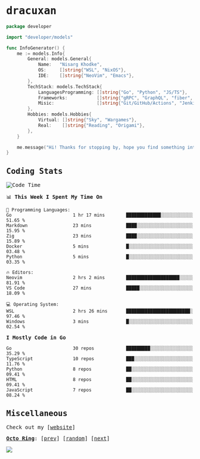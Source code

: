 <!-- Banner -->
<!--
<img src="https://i.imgur.com/mz4ym1F.png" style="max-height:550px"/>
-->


<samp>
	
<!-- Coded Intro -->
	
# dracuxan

```go
package developer

import "developer/models"

func InfoGenerator() {
	me := models.Info{
		General: models.General{
			Name:   "Nisarg Khodke",
			OS:     []string{"WSL", "NixOS"},
			IDE:    []string{"NeoVim", "Emacs"},
		},
		TechStack: models.TechStack{
			LanguagesProgramming: []string{"Go", "Python", "JS/TS"},
			Frameworks: 	      []string{"gRPC", "GraphQL", "fiber", "flask", "React.js", "Next.js"},
			Misic:                []string{"Git/GitHub/Actions", "Jenkins", "Docker"},
		},
		Hobbies: models.Hobbies{
			Virtual: []string{"Sky", "Wargames"},
			Real:    []string{"Reading", "Origami"},
		},		
	}

	me.message("Hi! Thanks for stopping by, hope you find something interesting!") 
}
```

## Coding Stats


<!--START_SECTION:waka-->
![Code Time](http://img.shields.io/badge/Code%20Time-354%20hrs%2054%20mins-blue)

📊 **This Week I Spent My Time On** 

```text
💬 Programming Languages: 
Go                       1 hr 17 mins        █████████████░░░░░░░░░░░░   51.65 % 
Markdown                 23 mins             ████░░░░░░░░░░░░░░░░░░░░░   15.95 % 
Zig                      23 mins             ████░░░░░░░░░░░░░░░░░░░░░   15.89 % 
Docker                   5 mins              █░░░░░░░░░░░░░░░░░░░░░░░░   03.48 % 
Python                   5 mins              █░░░░░░░░░░░░░░░░░░░░░░░░   03.35 % 

🔥 Editors: 
Neovim                   2 hrs 2 mins        ████████████████████░░░░░   81.91 % 
VS Code                  27 mins             █████░░░░░░░░░░░░░░░░░░░░   18.09 % 

💻 Operating System: 
WSL                      2 hrs 26 mins       ████████████████████████░   97.46 % 
Windows                  3 mins              █░░░░░░░░░░░░░░░░░░░░░░░░   02.54 % 
```

**I Mostly Code in Go** 

```text
Go                       30 repos            █████████░░░░░░░░░░░░░░░░   35.29 % 
TypeScript               10 repos            ███░░░░░░░░░░░░░░░░░░░░░░   11.76 % 
Python                   8 repos             ██░░░░░░░░░░░░░░░░░░░░░░░   09.41 % 
HTML                     8 repos             ██░░░░░░░░░░░░░░░░░░░░░░░   09.41 % 
JavaScript               7 repos             ██░░░░░░░░░░░░░░░░░░░░░░░   08.24 % 
```




<!--END_SECTION:waka-->

## Miscellaneous

Check out my [[website](https://bynisarg.in/)]

[**Octo Ring**](https://octo-ring.com/):
[[prev](https://octo-ring.com/p/dracuxan/prev)]  [[random](https://octo-ring.com/p/dracuxan/random)]  [[next](https://octo-ring.com/p/dracuxan/next)]

![](https://komarev.com/ghpvc/?username=dracuxan&style=flat-square)

</samp>
